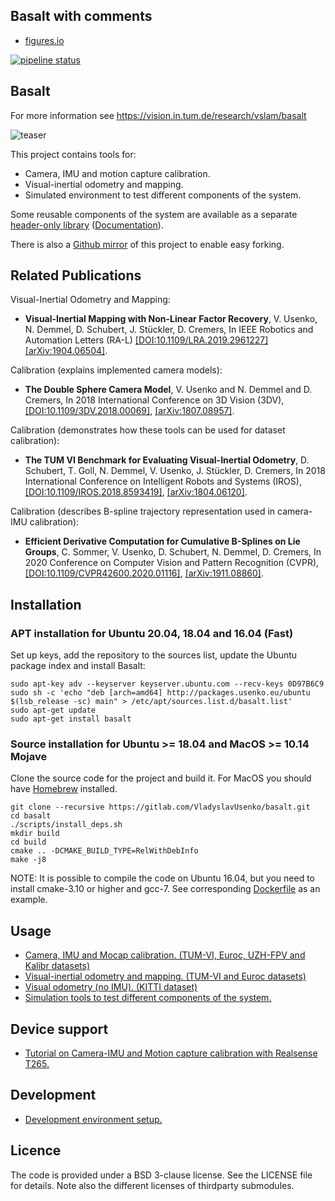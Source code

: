 ## Basalt with comments
- [figures.io](https://drive.google.com/file/d/1lRSxYYyr_uu4ULZOs3ymee84Xdeb6yEw/view?usp=sharing)


[![pipeline status](https://gitlab.com/VladyslavUsenko/basalt/badges/master/pipeline.svg)](https://gitlab.com/VladyslavUsenko/basalt/commits/master)

## Basalt
For more information see https://vision.in.tum.de/research/vslam/basalt

![teaser](doc/img/teaser.png)

This project contains tools for:
* Camera, IMU and motion capture calibration.
* Visual-inertial odometry and mapping.
* Simulated environment to test different components of the system.

Some reusable components of the system are available as a separate [header-only library](https://gitlab.com/VladyslavUsenko/basalt-headers) ([Documentation](https://vladyslavusenko.gitlab.io/basalt-headers/)).

There is also a [Github mirror](https://github.com/VladyslavUsenko/basalt-mirror) of this project to enable easy forking.

## Related Publications
Visual-Inertial Odometry and Mapping:
* **Visual-Inertial Mapping with Non-Linear Factor Recovery**, V. Usenko, N. Demmel, D. Schubert, J. Stückler, D. Cremers, In IEEE Robotics and Automation Letters (RA-L) [[DOI:10.1109/LRA.2019.2961227]](https://doi.org/10.1109/LRA.2019.2961227) [[arXiv:1904.06504]](https://arxiv.org/abs/1904.06504).

Calibration (explains implemented camera models):
* **The Double Sphere Camera Model**, V. Usenko and N. Demmel and D. Cremers, In 2018 International Conference on 3D Vision (3DV), [[DOI:10.1109/3DV.2018.00069]](https://doi.org/10.1109/3DV.2018.00069), [[arXiv:1807.08957]](https://arxiv.org/abs/1807.08957).

Calibration (demonstrates how these tools can be used for dataset calibration):
* **The TUM VI Benchmark for Evaluating Visual-Inertial Odometry**, D. Schubert, T. Goll,  N. Demmel, V. Usenko, J. Stückler, D. Cremers, In 2018 International Conference on Intelligent Robots and Systems (IROS), [[DOI:10.1109/IROS.2018.8593419]](https://doi.org/10.1109/IROS.2018.8593419), [[arXiv:1804.06120]](https://arxiv.org/abs/1804.06120).

Calibration (describes B-spline trajectory representation used in camera-IMU calibration):
* **Efficient Derivative Computation for Cumulative B-Splines on Lie Groups**, C. Sommer, V. Usenko, D. Schubert, N. Demmel, D. Cremers, In 2020 Conference on Computer Vision and Pattern Recognition (CVPR), [[DOI:10.1109/CVPR42600.2020.01116]](https://doi.org/10.1109/CVPR42600.2020.01116), [[arXiv:1911.08860]](https://arxiv.org/abs/1911.08860).


## Installation
### APT installation for Ubuntu 20.04, 18.04 and 16.04 (Fast)
Set up keys, add the repository to the sources list, update the Ubuntu package index and install Basalt:
```
sudo apt-key adv --keyserver keyserver.ubuntu.com --recv-keys 0D97B6C9
sudo sh -c 'echo "deb [arch=amd64] http://packages.usenko.eu/ubuntu $(lsb_release -sc) main" > /etc/apt/sources.list.d/basalt.list'
sudo apt-get update
sudo apt-get install basalt
```

### Source installation for Ubuntu >= 18.04 and MacOS >= 10.14 Mojave
Clone the source code for the project and build it. For MacOS you should have [Homebrew](https://brew.sh/) installed.
```
git clone --recursive https://gitlab.com/VladyslavUsenko/basalt.git
cd basalt
./scripts/install_deps.sh
mkdir build
cd build
cmake .. -DCMAKE_BUILD_TYPE=RelWithDebInfo
make -j8
```
NOTE: It is possible to compile the code on Ubuntu 16.04, but you need to install cmake-3.10 or higher and gcc-7. See corresponding [Dockerfile](docker/b_image_xenial/Dockerfile) as an example.

## Usage
* [Camera, IMU and Mocap calibration. (TUM-VI, Euroc, UZH-FPV and Kalibr datasets)](doc/Calibration.md)
* [Visual-inertial odometry and mapping. (TUM-VI and Euroc datasets)](doc/VioMapping.md)
* [Visual odometry (no IMU). (KITTI dataset)](doc/Vo.md)
* [Simulation tools to test different components of the system.](doc/Simulation.md)

## Device support
* [Tutorial on Camera-IMU and Motion capture calibration with Realsense T265.](doc/Realsense.md)

## Development
* [Development environment setup.](doc/DevSetup.md)

## Licence
The code is provided under a BSD 3-clause license. See the LICENSE file for details.
Note also the different licenses of thirdparty submodules.
